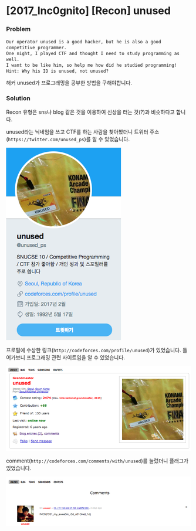 # [2017_Inc0gnito] \[Recon] unused

### Problem

```
Our operator unused is a good hacker, but he is also a good competitive programmer.
One night, I played CTF and thought I need to study programming as well.
I want to be like him, so help me how did he studied programming!
Hint: Why his ID is unused, not unused?
```

해커 unused가 프로그래밍을 공부한 방법을 구해야합니다.



### Solution

Recon 유형은 sns나 blog 같은 것을 이용하여 신상을 터는 것(?)과 비슷하다고 합니다.

unused라는 닉네임을 쓰고 CTF를 하는 사람을 찾아봤더니 트위터 주소(`https://twitter.com/unused_ps`)를 알 수 있었습니다.

![1.png](img/1.png)

프로필에 수상한 링크(`http://codeforces.com/profile/unused`)가 있었습니다. 들어가보니 프로그래밍 관련 사이트임을 알 수 있었습니다.

![2.png](img/2.png)

comment(`http://codeforces.com/comments/with/unused`)를 눌렀더니 플래그가 있었습니다.

![3.png](img/3.png)